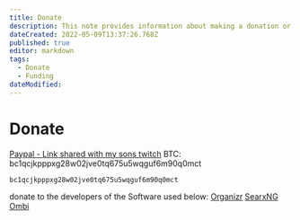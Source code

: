 ```yaml
---
title: Donate
description: This note provides information about making a donation or contribution to Commsnet Wiki or other Commsnet projects. It may include details on accepted payment methods, donation levels, and benefits for different donation amounts."
dateCreated: 2022-05-09T13:37:26.768Z
published: true
editor: markdown
tags:
  - Donate
  - Funding
dateModified: 
---
```

# Donate

[Paypal - Link shared with my sons twitch](https://www.paypal.com/paypalme/KoopaTroopa12?country.x=US&locale.x=en_US)
BTC: bc1qcjkpppxg28w02jve0tq675u5wqguf6m90q0mct
```qrcode
bc1qcjkpppxg28w02jve0tq675u5wqguf6m90q0mct
```



donate to the developers of the Software used below: 
[Organizr](https://github.com/sponsors/causefx)
[SearxNG](https://docs.searxng.org/donate.html)
[Ombi](https://www.paypal.com/paypalme/PlexRequestsNet)